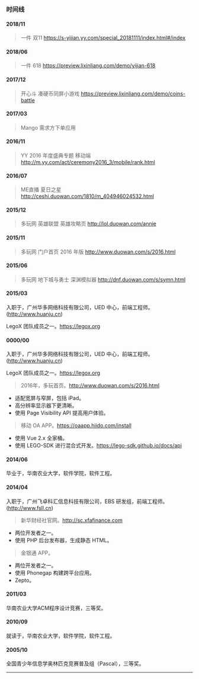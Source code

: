 ### 时间线

#### 2018/11

> 一件 双11 https://s-yijian.yy.com/special_20181111/index.html#/index

#### 2018/06

> 一件 618 https://preview.lixinliang.com/demo/yijian-618

#### 2017/12

> 开心斗 凑硬币同屏小游戏 https://preview.lixinliang.com/demo/coins-battle

#### 2017/03

> Mango 需求方下单应用

#### 2016/11

> YY 2016 年度盛典专题 移动端 http://m.yy.com/act/ceremony2016_3/mobile/rank.html

#### 2016/07

> ME直播 夏日之星 http://ceshi.duowan.com/1810/m_404946024532.html

#### 2015/12

> 多玩网 英雄联盟 英雄攻略页 http://lol.duowan.com/annie

#### 2015/11

> 多玩网 门户首页 2016 年版 http://www.duowan.com/s/2016.html

#### 2015/06

> 多玩网 地下城与勇士 深渊模拟器 http://dnf.duowan.com/s/symn.html

#### 2015/03

入职于，广州华多网络科技有限公司，UED 中心，前端工程师。(http://www.huanju.cn)

LegoX 团队成员之一。https://legox.org

#### 0000/00

入职于，广州华多网络科技有限公司，UED 中心，前端工程师。(http://www.huanju.cn)

LegoX 团队成员之一。https://legox.org

> 2016年，多玩首页。http://www.duowan.com/s/2016.html

* 适配宽屏与窄屏，包括 iPad。
* 高分辨率显示器下更清晰。
* 使用 Page Visibility API 提高用户体验。

> 移动 OA APP。https://oaapp.hiido.com/install

* 使用 Vue 2.x 全家桶。
* 使用 LEGO-SDK 进行混合式开发。https://lego-sdk.github.io/docs/api

#### 2014/06

毕业于，华南农业大学，软件学院，软件工程。

#### 2014/04

入职于，广州飞卓科汇信息科技有限公司，EBS 研发组，前端工程师。(http://www.fsll.cn)

> 新华财经社官网。http://sc.xfafinance.com

* 两位开发者之一。
* 使用 PHP 后台发布器，生成静态 HTML。

> 金银通 APP。

* 两位开发者之一。
* 使用 Phonegap 构建跨平台应用。
* Zepto。

#### 2011/03

华南农业大学ACM程序设计竞赛，三等奖。

#### 2010/09

就读于，华南农业大学，软件学院，软件工程。

#### 2005/10

全国青少年信息学奥林匹克竞赛普及组（Pascal），三等奖。

---
